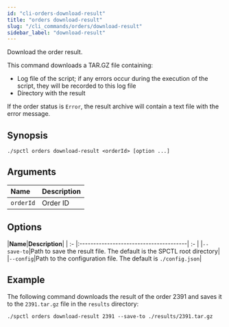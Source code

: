 ```yaml
---
id: "cli-orders-download-result"
title: "orders download-result"
slug: "/cli_commands/orders/download-result"
sidebar_label: "download-result"
---
```


Download the order result.

This command downloads a TAR.GZ file containing:
- Log file of the script; if any errors occur during the execution of the script, they will be recorded to this log file
- Directory with the result

If the order status is `Error`, the result archive will contain a text file with the error message.

## Synopsis

```
./spctl orders download-result <orderId> [option ...]
```

## Arguments

|**Name**|**Description**|
| :- | :- |
|`orderId`|Order ID|

## Options

|**Name**|**Description**|
| :- |:---------------------------------------| :- |
|`--save-to`|Path to save the result file. The default is the SPCTL root directory|
|`--config`|Path to the configuration file. The default is `./config.json`|

## Example

The following command downloads the result of the order 2391 and saves it to the `2391.tar.gz` file in the `results` directory:

```
./spctl orders download-result 2391 --save-to ./results/2391.tar.gz
```